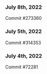 ### July 8th, 2022

Commit #273360

### July 5th, 2022

Commit #314353


### July 4th, 2022

Commit #72281

